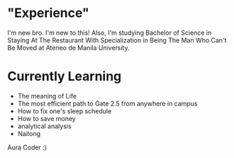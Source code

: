# "Experience"
I'm new bro. I'm new to this! Also, I'm studying Bachelor of Science in Staying At The Restaurant With Specialization in Being The Man Who Can't Be Moved at Ateneo de Manila University.

# Currently Learning
- The meaning of Life
- The most efficient path to Gate 2.5 from anywhere in campus
- How to fix one's sleep schedule
- How to save money
- analytical analysis
- Nailong

Aura Coder :)
